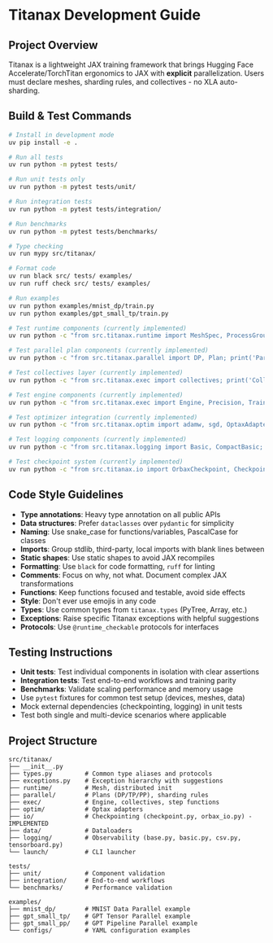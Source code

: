 # Titanax Development Guide

## Project Overview
Titanax is a lightweight JAX training framework that brings Hugging Face Accelerate/TorchTitan ergonomics to JAX with **explicit** parallelization. Users must declare meshes, sharding rules, and collectives - no XLA auto-sharding.

## Build & Test Commands
```bash
# Install in development mode
uv pip install -e .

# Run all tests
uv run python -m pytest tests/

# Run unit tests only
uv run python -m pytest tests/unit/

# Run integration tests
uv run python -m pytest tests/integration/

# Run benchmarks
uv run python -m pytest tests/benchmarks/

# Type checking
uv run mypy src/titanax/

# Format code
uv run black src/ tests/ examples/
uv run ruff check src/ tests/ examples/

# Run examples
uv run python examples/mnist_dp/train.py
uv run python examples/gpt_small_tp/train.py

# Test runtime components (currently implemented)
uv run python -c "from src.titanax.runtime import MeshSpec, ProcessGroups; print('Runtime components working')"

# Test parallel plan components (currently implemented)
uv run python -c "from src.titanax.parallel import DP, Plan; print('Parallel plan components working')"

# Test collectives layer (currently implemented)
uv run python -c "from src.titanax.exec import collectives; print('Collectives layer working')"

# Test engine components (currently implemented)
uv run python -c "from src.titanax.exec import Engine, Precision, TrainState, step_fn; print('Engine components working')"

# Test optimizer integration (currently implemented)
uv run python -c "from src.titanax.optim import adamw, sgd, OptaxAdapter; print('Optimizer integration working')"

# Test logging components (currently implemented)
uv run python -c "from src.titanax.logging import Basic, CompactBasic; print('Logging components working')"

# Test checkpoint system (currently implemented)
uv run python -c "from src.titanax.io import OrbaxCheckpoint, CheckpointMetadata; print('Checkpoint system working')"
```

## Code Style Guidelines
- **Type annotations**: Heavy type annotation on all public APIs
- **Data structures**: Prefer `dataclasses` over `pydantic` for simplicity
- **Naming**: Use snake_case for functions/variables, PascalCase for classes
- **Imports**: Group stdlib, third-party, local imports with blank lines between
- **Static shapes**: Use static shapes to avoid JAX recompiles
- **Formatting**: Use `black` for code formatting, `ruff` for linting
- **Comments**: Focus on why, not what. Document complex JAX transformations
- **Functions**: Keep functions focused and testable, avoid side effects
- **Style**: Don't ever use emojis in any code
- **Types**: Use common types from `titanax.types` (PyTree, Array, etc.)
- **Exceptions**: Raise specific Titanax exceptions with helpful suggestions
- **Protocols**: Use `@runtime_checkable` protocols for interfaces

## Testing Instructions
- **Unit tests**: Test individual components in isolation with clear assertions
- **Integration tests**: Test end-to-end workflows and training parity
- **Benchmarks**: Validate scaling performance and memory usage
- Use `pytest` fixtures for common test setup (devices, meshes, data)
- Mock external dependencies (checkpointing, logging) in unit tests
- Test both single and multi-device scenarios where applicable

## Project Structure
```
src/titanax/
├── __init__.py
├── types.py         # Common type aliases and protocols
├── exceptions.py    # Exception hierarchy with suggestions
├── runtime/         # Mesh, distributed init
├── parallel/        # Plans (DP/TP/PP), sharding rules
├── exec/            # Engine, collectives, step functions
├── optim/           # Optax adapters
├── io/              # Checkpointing (checkpoint.py, orbax_io.py) - IMPLEMENTED
├── data/            # Dataloaders
├── logging/         # Observability (base.py, basic.py, csv.py, tensorboard.py)
└── launch/          # CLI launcher

tests/
├── unit/            # Component validation
├── integration/     # End-to-end workflows
└── benchmarks/      # Performance validation

examples/
├── mnist_dp/        # MNIST Data Parallel example
├── gpt_small_tp/    # GPT Tensor Parallel example
├── gpt_small_pp/    # GPT Pipeline Parallel example
└── configs/         # YAML configuration examples
```
